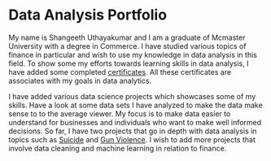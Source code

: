 # Data Analysis Portfolio
My name is Shangeeth Uthayakumar and I am a graduate of Mcmaster University with a degree in Commerce. I have studied various topics of finance in particular and wish to use my knowledge in data analysis in this field. To show some my efforts towards learning skills in data analysis, I have added some completed [certificates](https://github.com/shangeeth252/ShangeethUPortfolio/tree/master/CertificatesOfCompletion). All these certificates are associates with my goals in data analytics.

I have added various data science projects which showcases some of my skills. Have a look at some data sets I have analyzed to make the data make sense to to the average viewer. My focus is to make data easier to understand for businesses and individuals who want to make well informed decisions. So far, I have two projects that go in depth with data analysis in topics such as [Suicide](https://github.com/shangeeth252/ShangeethUPortfolio/blob/master/Suicide%20analysis.ipynb) and [Gun Violence](https://github.com/shangeeth252/ShangeethUPortfolio/blob/master/Gun%20Violence%20Analysis.ipynb). I wish to add more projects that involve data cleaning and machine learning in relation to finance.


